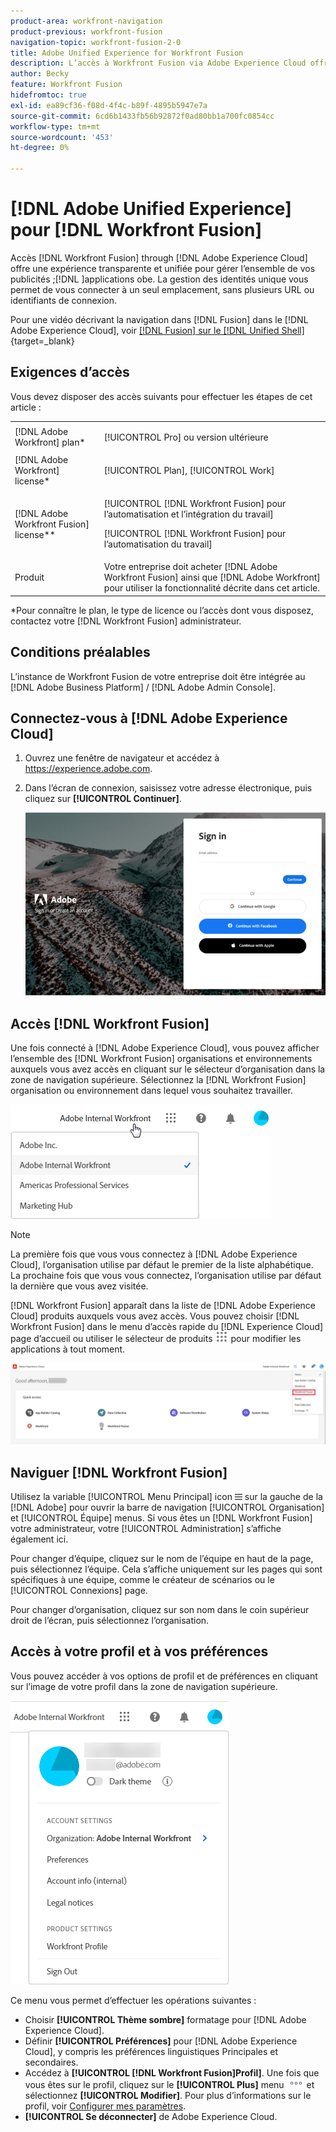```yaml
---
product-area: workfront-navigation
product-previous: workfront-fusion
navigation-topic: workfront-fusion-2-0
title: Adobe Unified Experience for Workfront Fusion
description: L’accès à Workfront Fusion via Adobe Experience Cloud offre une expérience unifiée et transparente de la gestion de toutes vos applications d’Adobe.
author: Becky
feature: Workfront Fusion
hidefromtoc: true
exl-id: ea89cf36-f08d-4f4c-b89f-4895b5947e7a
source-git-commit: 6cd6b1433fb56b92872f0ad80bb1a700fc0854cc
workflow-type: tm+mt
source-wordcount: '453'
ht-degree: 0%

---
```


# [!DNL Adobe Unified Experience] pour [!DNL Workfront Fusion]

Accès [!DNL Workfront Fusion] through [!DNL Adobe Experience Cloud] offre une expérience transparente et unifiée pour gérer l’ensemble de vos publicités ;[!DNL ]applications obe. La gestion des identités unique vous permet de vous connecter à un seul emplacement, sans plusieurs URL ou identifiants de connexion.

Pour une vidéo décrivant la navigation dans [!DNL Fusion] dans le [!DNL Adobe Experience Cloud], voir [[!DNL Fusion] sur le [!DNL Unified Shell]](https://video.tv.adobe.com/v/3412392/){target=_blank}

## Exigences d’accès

Vous devez disposer des accès suivants pour effectuer les étapes de cet article :

<table style="table-layout:auto"> 
 <col> 
 <col> 
 <tbody> 
  <tr> 
   <td role="rowheader">[!DNL Adobe Workfront] plan*</td> 
   <td> <p>[!UICONTROL Pro] ou version ultérieure</p> </td> 
  </tr> 
  <tr data-mc-conditions=""> 
   <td role="rowheader">[!DNL Adobe Workfront] license*</td> 
   <td> <p>[!UICONTROL Plan], [!UICONTROL Work]</p> </td> 
  </tr> 
  <tr> 
   <td role="rowheader">[!DNL Adobe Workfront Fusion] license**</td> 
   <td> <p>[!UICONTROL [!DNL Workfront Fusion] pour l’automatisation et l’intégration du travail] </p> <p>[!UICONTROL [!DNL Workfront Fusion] pour l’automatisation du travail] </p>  </td> 
  </tr> 
  <tr> 
   <td role="rowheader">Produit</td> 
   <td>Votre entreprise doit acheter [!DNL Adobe Workfront Fusion] ainsi que [!DNL Adobe Workfront] pour utiliser la fonctionnalité décrite dans cet article.</td> 
  </tr> 
 </tbody> 
</table>
*Pour connaître le plan, le type de licence ou l’accès dont vous disposez, contactez votre [!DNL Workfront Fusion] administrateur.

## Conditions préalables

L’instance de Workfront Fusion de votre entreprise doit être intégrée au [!DNL Adobe Business Platform] / [!DNL Adobe Admin Console].

## Connectez-vous à [!DNL Adobe Experience Cloud]

1. Ouvrez une fenêtre de navigateur et accédez à <https://experience.adobe.com>.
1. Dans l’écran de connexion, saisissez votre adresse électronique, puis cliquez sur **[!UICONTROL Continuer]**.

   ![Se connecter à [!DNL Adobe Experience Cloud]](assets/aec-login-page.png)

## Accès [!DNL Workfront Fusion]

Une fois connecté à [!DNL Adobe Experience Cloud], vous pouvez afficher l’ensemble des [!DNL Workfront Fusion] organisations et environnements auxquels vous avez accès en cliquant sur le sélecteur d’organisation dans la zone de navigation supérieure. Sélectionnez la [!DNL Workfront Fusion] organisation ou environnement dans lequel vous souhaitez travailler.

![Affichage [!DNL Workfront Fusion] organisations et environnements](assets/aec-view-all-orgs.png)

>[!NOTE]
>
>La première fois que vous vous connectez à [!DNL Adobe Experience Cloud], l’organisation utilise par défaut le premier de la liste alphabétique. La prochaine fois que vous vous connectez, l’organisation utilise par défaut la dernière que vous avez visitée.

[!DNL Workfront Fusion] apparaît dans la liste de [!DNL Adobe Experience Cloud] produits auxquels vous avez accès. Vous pouvez choisir [!DNL Workfront Fusion] dans le menu d’accès rapide du [!DNL Experience Cloud] page d’accueil ou utiliser le sélecteur de produits ![Sélecteur de produits](assets/main-menu-icon.png) pour modifier les applications à tout moment.

![Sélectionner [!DNL Workfront Fusion] pour accéder à l’application](assets/aec-product-switcher.png)

## Naviguer [!DNL Workfront Fusion]

Utilisez la variable [!UICONTROL Menu Principal] icon ![](assets/main-menu-icon-left-nav.png) sur la gauche de la [!DNL Adobe] pour ouvrir la barre de navigation [!UICONTROL Organisation] et [!UICONTROL Équipe] menus. Si vous êtes un [!DNL Workfront Fusion] votre administrateur, votre [!UICONTROL Administration] s’affiche également ici.

Pour changer d’équipe, cliquez sur le nom de l’équipe en haut de la page, puis sélectionnez l’équipe. Cela s’affiche uniquement sur les pages qui sont spécifiques à une équipe, comme le créateur de scénarios ou le [!UICONTROL Connexions] page.

Pour changer d’organisation, cliquez sur son nom dans le coin supérieur droit de l’écran, puis sélectionnez l’organisation.

## Accès à votre profil et à vos préférences

Vous pouvez accéder à vos options de profil et de préférences en cliquant sur l’image de votre profil dans la zone de navigation supérieure.

![Menu Profil](assets/aec-profile-picture-menu.png)

Ce menu vous permet d’effectuer les opérations suivantes :

* Choisir **[!UICONTROL Thème sombre]** formatage pour [!DNL Adobe Experience Cloud].
* Définir **[!UICONTROL Préférences]** pour [!DNL Adobe Experience Cloud], y compris les préférences linguistiques Principales et secondaires.
* Accédez à **[!UICONTROL [!DNL Workfront Fusion]Profil]**. Une fois que vous êtes sur le profil, cliquez sur le **[!UICONTROL Plus]** menu ![](assets/more-icon.png) et sélectionnez **[!UICONTROL Modifier]**. Pour plus d’informations sur le profil, voir [Configurer mes paramètres](/help/quicksilver/workfront-basics/manage-your-account-and-profile/configuring-your-user-profile/configure-my-settings.md).
* **[!UICONTROL Se déconnecter]** de Adobe Experience Cloud.
